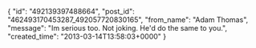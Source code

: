  {
   "id": "492139397488664",
   "post_id": "462493170453287_492057720830165",
   "from_name": "Adam Thomas",
   "message": "Im serious too. Not joking. He'd do the same to you.",
   "created_time": "2013-03-14T13:58:03+0000"
 }
